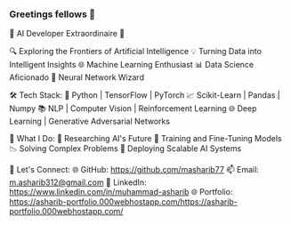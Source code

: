 ### Greetings fellows 👋

🤖 AI Developer Extraordinaire 🤖

🔍 Exploring the Frontiers of Artificial Intelligence
💡 Turning Data into Intelligent Insights
🌐 Machine Learning Enthusiast
📊 Data Science Aficionado
👾 Neural Network Wizard

🛠️ Tech Stack:
🧠 Python | TensorFlow | PyTorch
📈 Scikit-Learn | Pandas | Numpy
📚 NLP | Computer Vision | Reinforcement Learning
🌐 Deep Learning | Generative Adversarial Networks

🎯 What I Do:
🔬 Researching AI's Future
🌱 Training and Fine-Tuning Models
📉 Solving Complex Problems
🚀 Deploying Scalable AI Systems

💬 Let's Connect:
🌐 GitHub: https://github.com/masharib77
📫 Email: m.asharib312@gmail.com
📸 LinkedIn: https://www.linkedin.com/in/muhammad-asharib
🌐 Portfolio: https://asharib-portfolio.000webhostapp.com/https://asharib-portfolio.000webhostapp.com/
